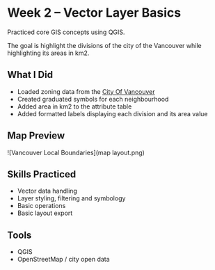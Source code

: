 # Week 2 – Vector Layer Basics

Practiced core GIS concepts using QGIS. 

The goal is highlight the divisions of the city of the Vancouver while highlighting its areas in km2.

## What I Did
- Loaded zoning data from the [City Of Vancouver](https://opendata.vancouver.ca/pages/home/)
- Created graduated symbols for each neighbourhood
- Added area in km2 to the attribute table
- Added formatted labels displaying each division and its area value

## Map Preview
![Vancouver Local Boundaries](map layout.png)

## Skills Practiced
- Vector data handling
- Layer styling, filtering and symbology
- Basic operations
- Basic layout export

## Tools
- QGIS
- OpenStreetMap / city open data
